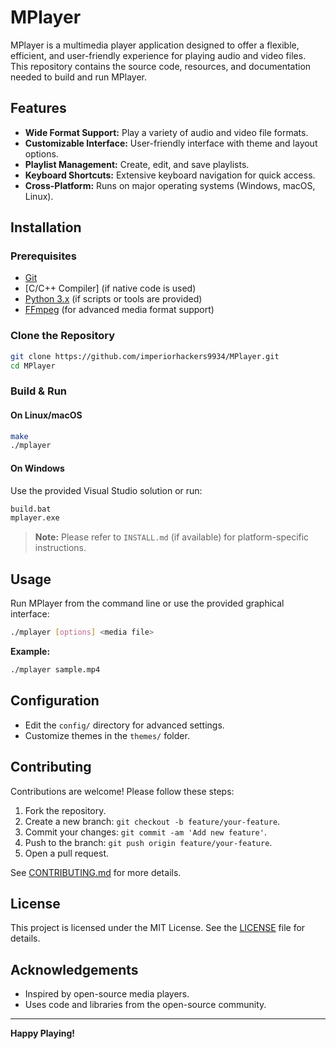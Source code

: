 # MPlayer

MPlayer is a multimedia player application designed to offer a flexible, efficient, and user-friendly experience for playing audio and video files. This repository contains the source code, resources, and documentation needed to build and run MPlayer.

## Features

- **Wide Format Support:** Play a variety of audio and video file formats.
- **Customizable Interface:** User-friendly interface with theme and layout options.
- **Playlist Management:** Create, edit, and save playlists.
- **Keyboard Shortcuts:** Extensive keyboard navigation for quick access.
- **Cross-Platform:** Runs on major operating systems (Windows, macOS, Linux).

## Installation

### Prerequisites

- [Git](https://git-scm.com/)
- [C/C++ Compiler] (if native code is used)
- [Python 3.x](https://www.python.org/) (if scripts or tools are provided)
- [FFmpeg](https://ffmpeg.org/) (for advanced media format support)

### Clone the Repository

```bash
git clone https://github.com/imperiorhackers9934/MPlayer.git
cd MPlayer
```

### Build & Run

#### On Linux/macOS

```bash
make
./mplayer
```

#### On Windows

Use the provided Visual Studio solution or run:

```cmd
build.bat
mplayer.exe
```

> **Note:** Please refer to `INSTALL.md` (if available) for platform-specific instructions.

## Usage

Run MPlayer from the command line or use the provided graphical interface:

```bash
./mplayer [options] <media file>
```

**Example:**

```bash
./mplayer sample.mp4
```

## Configuration

- Edit the `config/` directory for advanced settings.
- Customize themes in the `themes/` folder.

## Contributing

Contributions are welcome! Please follow these steps:

1. Fork the repository.
2. Create a new branch: `git checkout -b feature/your-feature`.
3. Commit your changes: `git commit -am 'Add new feature'`.
4. Push to the branch: `git push origin feature/your-feature`.
5. Open a pull request.

See [CONTRIBUTING.md](CONTRIBUTING.md) for more details.

## License

This project is licensed under the MIT License. See the [LICENSE](LICENSE) file for details.

## Acknowledgements

- Inspired by open-source media players.
- Uses code and libraries from the open-source community.

---

**Happy Playing!**
